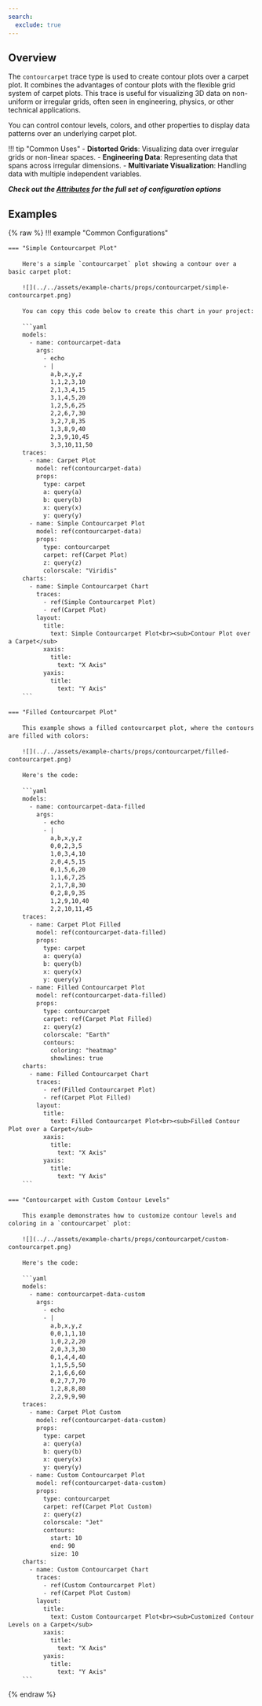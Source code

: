 ```yaml
---
search:
  exclude: true
---
```

<!--start-->
## Overview

The `contourcarpet` trace type is used to create contour plots over a carpet plot. It combines the advantages of contour plots with the flexible grid system of carpet plots. This trace is useful for visualizing 3D data on non-uniform or irregular grids, often seen in engineering, physics, or other technical applications.

You can control contour levels, colors, and other properties to display data patterns over an underlying carpet plot.

!!! tip "Common Uses"
    - **Distorted Grids**: Visualizing data over irregular grids or non-linear spaces.
    - **Engineering Data**: Representing data that spans across irregular dimensions.
    - **Multivariate Visualization**: Handling data with multiple independent variables.

_**Check out the [Attributes](../configuration/Trace/Props/ContourCarpet/#attributes) for the full set of configuration options**_

## Examples

{% raw %}
!!! example "Common Configurations"

    === "Simple Contourcarpet Plot"

        Here's a simple `contourcarpet` plot showing a contour over a basic carpet plot:

        ![](../../assets/example-charts/props/contourcarpet/simple-contourcarpet.png)

        You can copy this code below to create this chart in your project:

        ```yaml
        models:
          - name: contourcarpet-data
            args:
              - echo
              - |
                a,b,x,y,z
                1,1,2,3,10
                2,1,3,4,15
                3,1,4,5,20
                1,2,5,6,25
                2,2,6,7,30
                3,2,7,8,35
                1,3,8,9,40
                2,3,9,10,45
                3,3,10,11,50
        traces:
          - name: Carpet Plot
            model: ref(contourcarpet-data)
            props:
              type: carpet
              a: query(a)
              b: query(b)
              x: query(x)
              y: query(y)
          - name: Simple Contourcarpet Plot
            model: ref(contourcarpet-data)
            props:
              type: contourcarpet
              carpet: ref(Carpet Plot)
              z: query(z)
              colorscale: "Viridis"
        charts:
          - name: Simple Contourcarpet Chart
            traces:
              - ref(Simple Contourcarpet Plot)
              - ref(Carpet Plot)
            layout:
              title:
                text: Simple Contourcarpet Plot<br><sub>Contour Plot over a Carpet</sub>
              xaxis:
                title:
                  text: "X Axis"
              yaxis:
                title:
                  text: "Y Axis"
        ```

    === "Filled Contourcarpet Plot"

        This example shows a filled contourcarpet plot, where the contours are filled with colors:

        ![](../../assets/example-charts/props/contourcarpet/filled-contourcarpet.png)

        Here's the code:

        ```yaml
        models:
          - name: contourcarpet-data-filled
            args:
              - echo
              - |
                a,b,x,y,z
                0,0,2,3,5
                1,0,3,4,10
                2,0,4,5,15
                0,1,5,6,20
                1,1,6,7,25
                2,1,7,8,30
                0,2,8,9,35
                1,2,9,10,40
                2,2,10,11,45
        traces:
          - name: Carpet Plot Filled
            model: ref(contourcarpet-data-filled)
            props:
              type: carpet
              a: query(a)
              b: query(b)
              x: query(x)
              y: query(y)
          - name: Filled Contourcarpet Plot
            model: ref(contourcarpet-data-filled)
            props:
              type: contourcarpet
              carpet: ref(Carpet Plot Filled)
              z: query(z)
              colorscale: "Earth"
              contours:
                coloring: "heatmap"
                showlines: true
        charts:
          - name: Filled Contourcarpet Chart
            traces:
              - ref(Filled Contourcarpet Plot)
              - ref(Carpet Plot Filled)
            layout:
              title:
                text: Filled Contourcarpet Plot<br><sub>Filled Contour Plot over a Carpet</sub>
              xaxis:
                title:
                  text: "X Axis"
              yaxis:
                title:
                  text: "Y Axis"
        ```

    === "Contourcarpet with Custom Contour Levels"

        This example demonstrates how to customize contour levels and coloring in a `contourcarpet` plot:

        ![](../../assets/example-charts/props/contourcarpet/custom-contourcarpet.png)

        Here's the code:

        ```yaml
        models:
          - name: contourcarpet-data-custom
            args:
              - echo
              - |
                a,b,x,y,z
                0,0,1,1,10
                1,0,2,2,20
                2,0,3,3,30
                0,1,4,4,40
                1,1,5,5,50
                2,1,6,6,60
                0,2,7,7,70
                1,2,8,8,80
                2,2,9,9,90
        traces:
          - name: Carpet Plot Custom
            model: ref(contourcarpet-data-custom)
            props:
              type: carpet
              a: query(a)
              b: query(b)
              x: query(x)
              y: query(y)
          - name: Custom Contourcarpet Plot
            model: ref(contourcarpet-data-custom)
            props:
              type: contourcarpet
              carpet: ref(Carpet Plot Custom)
              z: query(z)
              colorscale: "Jet"
              contours:
                start: 10
                end: 90
                size: 10
        charts:
          - name: Custom Contourcarpet Chart
            traces:
              - ref(Custom Contourcarpet Plot)
              - ref(Carpet Plot Custom)
            layout:
              title:
                text: Custom Contourcarpet Plot<br><sub>Customized Contour Levels on a Carpet</sub>
              xaxis:
                title:
                  text: "X Axis"
              yaxis:
                title:
                  text: "Y Axis"
        ```

{% endraw %}
<!--end-->